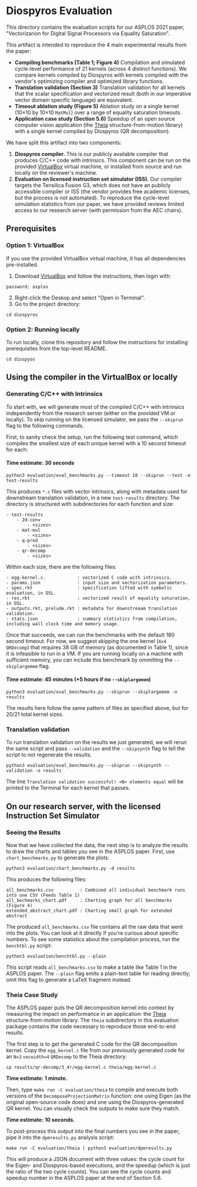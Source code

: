 # Diospyros Evaluation

This directory contains the evaluation scripts for our ASPLOS 2021 paper,
"Vectorizarion for Digital Signal Processors via Equality Saturation".


This artifact is intended to reproduce the 4 main experimental results from the
paper:
- **Compiling benchmarks (Table 1; Figure 4)** Compilation and simulated
cycle-level performance of 21 kernels (across 4 distinct functions). We compare
kernels compiled by Diospyros with kernels compiled with the vendor's optimizing
compiler and optimized library functions.
- **Translation validation (Section 3)**  Translation validation
for all kernels that the scalar specification and vectorized result (both in
our imperative vector domain specific language) are equivalent.
- **Timeout ablation study (Figure 5)** Ablation study on a single kernel
(10×10 by 10×10 `MatMul`) over a range of equality saturation timeouts.
- **Application case study (Section 5.6)** Speedup of an open source
computer vision application (the [Theia][] structure-from-motion library) with a single
kernel compiled by Diospyros (QR decomposition).

We have split this artifact into two components:
1. **Diospyros compiler.** This is our publicly available compiler that
  produces C/C++ code with intrinsics. This component can be run on the provided
  [VirtualBox][] virtual machine, or installed from source and run locally on the
  reviewer's machine.
2. **Evaluation on licensed instruction set simulator (ISS).**
  Our compiler targets the Tensilica Fusion G3, which does not have an
  publicly accessible compiler or ISS (the vendor provides free academic licenses,
  but the process is not automated). To reproduce the cycle-level simulation
  statistics from our paper, we have provided reviews limited access to our
  research server (with permission from the AEC chairs).

[virtualbox]: https://www.virtualbox.org/
[theia]: https://github.com/sweeneychris/TheiaSfM

## Prerequisites

### Option 1: VirtualBox
If you use the provided VirtualBox virtual machine, it has all dependencies pre-installed.

1. Download [VirtualBox][] and follow the instructions, then login with:

```
password: asplos
```
2. Right-click the Deskop and select "Open in Terminal".
3. Go to the project directory:
```
cd diospyros
```

### Option 2: Running locally
To run locally, clone this repository and follow the instructions for installing prerequisites from the top-level README.

```
cd diospyos
```

## Using the compiler in the VirtualBox or locally

### Generating C/C++ with Intrinsics

To start with, we will generate most of the compiled C/C++ with intrinsics independently from the research server (either on the provided VM or locally). To skip running on the licensed simulator, we pass the `--skiprun` flag to the following commands.

First, to sanity check the setup, run the following test command, which compiles the smallest size of each unique kernel with a 10 second timeout for each:

#### Time estimate: 30 seconds
```
python3 evaluation/eval_benchmarks.py --timeout 10 --skiprun --test -o test-results
```

This produces `*.c` files with vector intrinsics, along with metadata used for downstream translation validation, in a new `test-results` directory. The directory is structured with subdirectories for each function and size:
```
- test-results
    - 2d-conv
        - <sizes>
    - mat-mul
        - <sizes>
    - q-prod
        - <sizes>
    - qr-decomp
        - <sizes>
```
Within each size, there are the following files:
```
- egg-kernel.c.            : vectorized C code with intrinsics.
- params.json              : input size and vectorization parameters.
- spec.rkt                 : specification lifted with symbolic evaluation, in DSL.
- res.rkt                  : vectorized result of equality saturation, in DSL.
- outputs.rkt, prelude.rkt : metadata for downstreaam translation validation.
- stats.json               : summary statistics from compilation, including wall clock time and memory usage.
```

Once that succeeds, we can run the benchmarks with the default 180 second timeout.  For now,
we suggest skipping the one kernel (`4x4 QRDecomp`) that requires 38 GB of memory (as documented in Table 1), since it is infeasible to run in a VM. If you are running locally on a machine with sufficient memory, you can include this benchmark by ommitting the `--skiplargemem` flag.

#### Time estimate: 45 minutes (+5 hours if no `--skiplargemem`)
```
python3 evaluation/eval_benchmarks.py --skiprun --skiplargemem -o results
```

The results here follow the same pattern of files as specified above, but for 20/21 total kernel sizes.

### Translation validation

To run translation validation on the results we just generated, we will rerun the same script and pass `--validation` and the `--skipsynth` flag to tell the script to not regenerate the results.

```
python3 evaluation/eval_benchmarks.py --skiprun --skipsynth --validation -o results
```

The line `Translation validation successful! <N> elements equal` will be printed to the Terminal for each kernel that passes.

## On our research server, with the licensed Instruction Set Simulator

### Seeing the Results

Now that we have collected the data, the next step is to analyze the results to draw the charts and tables you see in the ASPLOS paper.
First, use `chart_benchmarks.py` to generate the plots:

    python3 evaluation/chart_benchmarks.py -d results

This produces the following files:
```
all_benchmarks.csv          : Combined all individual benchmark runs into one CSV (Feeds Table 1)
all_bechmarks_chart.pdf     : Charting graph for all benchmarks (Figure 4)
extended_abstract_chart.pdf : Charting small graph for extended abstract
```

The produced `all_benchmarks.csv` file contains all the raw data that went into the plots.
You can look at it directly if you're curious about specific numbers.
To see some statistics about the compilation process, run the `benchtbl.py` script:

    python3 evaluation/benchtbl.py --plain

This script reads `all_benchmarks.csv` to make a table like Table 1 in the ASPLOS paper.
The `--plain` flag emits a plain-text table for reading directly; omit this flag to generate a LaTeX fragment instead.

### Theia Case Study

The ASPLOS paper puts the QR decomposition kernel into context by measuring the impact on performance in an application: the [Theia][] structure-from-motion library.
The `theia` subdirectory in this evaluation package contains the code necessary to reproduce those end-to-end results.

The first step is to get the generated C code for the QR decomposition kernel.
Copy the `egg_kernel.c` file from our previously generated code for an `N=3` `vecwidth=4` `QRDecomp` to the Theia directory:
```
cp results/qr-decomp/3_4r/egg-kernel.c theia/egg-kernel.c
```

**Time estimate: 1 minute.**

Then, type `make run -C evaluation/theia` to compile and execute both versions of the `DecomposeProjectionMatrix` function: one using Eigen (as the original open-source code does) and one using the Diospyros-generated QR kernel.
You can visually check the outputs to make sure they match.

**Time estimate: 10 seconds.**

To post-process this output into the final numbers you see in the paper, pipe it into the `dpmresults.py` analysis script:

    make run -C evaluation/theia | python3 evaluation/dpmresults.py

This will produce a JSON document with three values: the cycle count for the Eigen- and Diospyros-based executions, and the speedup (which is just the ratio of the two cycle counts).
You can see the cycle counts and speedup number in the ASPLOS paper at the end of Section 5.6.

